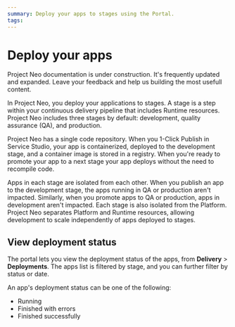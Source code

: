```yaml
---
summary: Deploy your apps to stages using the Portal.   
tags:
---
```


# Deploy your apps

<div class="info" markdown="1">

Project Neo documentation is under construction. It's frequently updated and expanded. Leave your feedback and help us building the most usefull content.

</div>

In Project Neo, you deploy your applications to stages. A stage is a step within your continuous delivery pipeline that includes Runtime resources. Project Neo includes three stages by default: development, quality assurance (QA), and production.

Project Neo has a single code repository. When you 1-Click Publish in Service Studio, your app is containerized, deployed to the development stage, and a container image is stored in a registry. When you're ready to promote your app to a next stage your app deploys without the need to recompile code.

Apps in each stage are isolated from each other. When you publish an app to the development stage, the apps running in QA or production aren't impacted. Similarly, when you promote apps to QA or production, apps in development aren't impacted. Each stage is also isolated from the Platform. Project Neo separates Platform and Runtime resources, allowing development to scale independently of apps deployed to stages.

## View deployment status

The portal lets you view the deployment status of the apps, from **Delivery** > **Deployments**. The apps list is filtered by stage, and you can further filter by status or date.

An app's deployment status can be one of the following:

* Running
* Finished with errors
* Finished successfully
